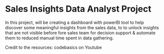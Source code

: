 # Sales Insights Data Analyst Project 
In this project, will be creating a dashboard with powerBI tool to help discover some meaningful insights from the sales data, to to unlock insights that are not visible before fore sales team for decision support & automate them to reduced manual time spent in data gathering.

Credit to the resources: codebasics on Youtube
